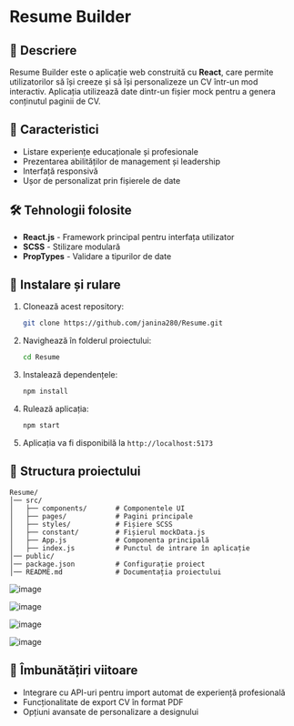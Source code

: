 # Resume Builder



## 📌 Descriere

Resume Builder este o aplicație web construită cu **React**, care permite utilizatorilor să își creeze și să își personalizeze un CV într-un mod interactiv. Aplicația utilizează date dintr-un fișier mock pentru a genera conținutul paginii de CV.

## 🚀 Caracteristici

- Listare experiențe educaționale și profesionale
- Prezentarea abilităților de management și leadership
- Interfață responsivă
- Ușor de personalizat prin fișierele de date

## 🛠️ Tehnologii folosite

- **React.js** - Framework principal pentru interfața utilizator
- **SCSS** - Stilizare modulară
- **PropTypes** - Validare a tipurilor de date

## 🔧 Instalare și rulare

1. Clonează acest repository:
   ```bash
   git clone https://github.com/janina280/Resume.git
   ```
2. Navighează în folderul proiectului:
   ```bash
   cd Resume
   ```
3. Instalează dependențele:
   ```bash
   npm install
   ```
4. Rulează aplicația:
   ```bash
   npm start
   ```
5. Aplicația va fi disponibilă la `http://localhost:5173`

## 📁 Structura proiectului

```
Resume/
│── src/
│   ├── components/       # Componentele UI
│   ├── pages/            # Pagini principale
│   ├── styles/           # Fișiere SCSS
│   ├── constant/         # Fișierul mockData.js
│   ├── App.js            # Componenta principală
│   ├── index.js          # Punctul de intrare în aplicație
│── public/
│── package.json          # Configurație proiect
│── README.md             # Documentația proiectului
```
![image](https://github.com/user-attachments/assets/e1c2cfc4-608b-44ef-9868-be2452625948)

![image](https://github.com/user-attachments/assets/98501868-843b-4851-ba24-1263b546d21e)

![image](https://github.com/user-attachments/assets/a5737aec-1582-4fb7-ba5b-069832d393d6)

![image](https://github.com/user-attachments/assets/6cabd8c1-2946-486e-9e90-dcc3d9f36cc5)


## 🔮 Îmbunătățiri viitoare

- Integrare cu API-uri pentru import automat de experiență profesională
- Funcționalitate de export CV în format PDF
- Opțiuni avansate de personalizare a designului

